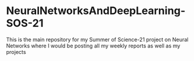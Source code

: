 # NeuralNetworksAndDeepLearning-SOS-21
This is the main repository for my Summer of Science-21 project on Neural Networks where I would be posting all my weekly reports as well as my projects 
